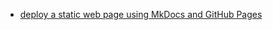 - [deploy a static web page using MkDocs and GitHub Pages](deploy%20a%20static%20web%20page%20using%20MkDocs%20and%20GitHub%20Pages.md)
